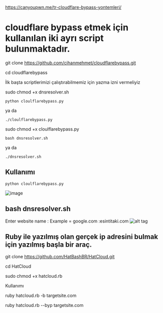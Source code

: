 
https://canyoupwn.me/tr-cloudflare-bypass-yontemleri/


# cloudflare bypass etmek için kullanılan iki ayrı script bulunmaktadır.


git clone https://github.com/cihanmehmet/cloudflarebypass.git

cd cloudflarebypass

İlk başta scriptlerimizi çalıştırabilmemiz için  yazma izni vermeliyiz

sudo chmod +x dnsresolver.sh
```
python cloulflarebypass.py 
```
ya da
```
./cloulflarebypass.py
```
sudo chmod +x  cloulflarebypass.py

```
bash dnsresolver.sh 
```
ya da
```
./dnsresolver.sh
```
## Kullanımı
```
python cloulflarebypass.py 
```
![image](http://h.eksiup.com/Er98MZ.png)
## bash dnsresolver.sh 

Enter website name : Example =  google.com :esintitaki.com
![alt tag](http://i.hizliresim.com/GPMRgr.png)


## Ruby ile yazılmış olan gerçek ip adresini bulmak için yazılmış başla bir araç.

git clone https://github.com/HatBashBR/HatCloud.git 

cd HatCloud

sudo chmod +x hatcloud.rb

Kullanımı

ruby hatcloud.rb -b targetsite.com

ruby hatcloud.rb --byp targetsite.com




